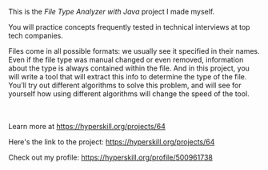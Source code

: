 This is the *File Type Analyzer with Java* project I made myself.


<div><div class="alert alert-primary">You will practice concepts frequently tested in technical interviews at top tech companies.</div>

<p>Files come in all possible formats: we usually see it specified in their names. Even if the file type was manual changed or even removed, information about the type is always contained within the file. And in this project, you will write a tool that will extract this info to determine the type of the file. You’ll try out different algorithms to solve this problem, and will see for yourself how using different algorithms will change the speed of the tool.</p>
</div><br/><br/>Learn more at <a href="https://hyperskill.org/projects/64?utm_source=ide&utm_medium=ide&utm_campaign=ide&utm_content=project-card">https://hyperskill.org/projects/64</a>

Here's the link to the project: https://hyperskill.org/projects/64

Check out my profile: https://hyperskill.org/profile/500961738